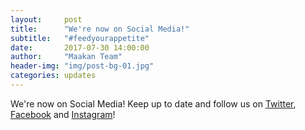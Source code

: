 ```yaml
---
layout:     post
title:      "We're now on Social Media!"
subtitle:   "#feedyourappetite"
date:       2017-07-30 14:00:00
author:     "Maakan Team"
header-img: "img/post-bg-01.jpg"
categories: updates
---
```

We're now on Social Media! Keep up to date and follow us on [Twitter](https://twitter.com/maakan_app), [Facebook](https://www.facebook.com/maakanapp) and [Instagram](https://www.instagram.com/maakan_app/)!
